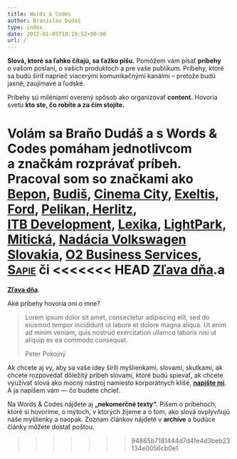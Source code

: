 ```yaml
---
title: Words & Codes
author: Branislav Dudáš
type: index
date: 2012-01-05T18:19:52+00:00
url: /
---
```

**Slová, ktoré sa ľahko čítajú, sa ťažko píšu.** Pomôžem vám písať **príbehy** o&nbsp;vašom poslaní, o&nbsp;vašich produktoch a pre vaše publikum. Príbehy, ktoré sa budú šíriť naprieč viacerými komunikačnými kanálmi – pretože budú jasné, zaujímavé a&nbsp;ľudské.

Príbehy sú miléniami overený spôsob ako organizovať **content.** Hovoria svetu **kto ste, čo robíte a&nbsp;za čím stojíte.**

Volám sa Braňo Dudáš a&nbsp;s&nbsp;**Words & Codes** pomáham jednotlivcom a&nbsp;značkám rozprávať príbeh. Pracoval som so značkami ako 
[**Bepon**](https://www.bepon.sk),
[**Budiš**](http://www.budis.sk/sk/),
[**Cinema&nbsp;City**](http://www.cinemacity.sk),
[**Exeltis**](http://www.exeltis.com/sk),
[**Ford**](http://www.fordcentrum.sk),
[**Pelikan, Herlitz**](https://ucimesapisat.sk),
[**ITB&nbsp;Development**](https://www.itb.sk),
[**Lexika**](https://www.lexika.sk),
[**LightPark**](http://www.lightpark.sk),
[**Mitická**](http://miticka.eu),
[**Nadácia Volkswagen Slovakia**](http://www.nadacia-volkswagen.sk),
[**O2&nbsp;Business Services**](http://www.o2bs.sk),
<a href="http://www.sapie.sk" style="font-variant:small-caps; font-weight:700;">Sapie</a>
či
<<<<<<< HEAD
[**Zľava&nbsp;dňa**](https://www.google.com).a
=======
[**Zľava&nbsp;dňa**](https://www.zlavadna.sk).

Aké príbehy hovoria oni o mne?

>Lorem ipsum dolor sit amet, consectetur adipiscing elit, sed do eiusmod tempor incididunt ut labore et dolore magna aliqua. Ut enim ad minim veniam, quis nostrud exercitation ullamco laboris nisi ut aliquip ex ea commodo consequat.
> <footer>Peter Pokojný</footer>

Ak chcete aj vy, aby sa vaše idey šírili myšlienkami, slovami, skutkami, ak chcete rozpovedať dôležitý príbeh slovami, ktoré budú spievať, ak chcete využívať slová ako mocný nástroj namiesto korporátnych klišé, [**napíšte mi**](/kontakt). A ja napíšem vám — čo budete chcieť.

Na Words & Codes nájdete aj **„nekomerčné texty“.** Píšem o príbehoch, ktoré si hovoríme, o mýtoch, v ktorých žijeme a o tom, ako slová ovplyvňujú naše myšlienky a naopak. Zoznam článkov nájdete v **archíve** a budúce články môžete dostať poštou.
>>>>>>> 94865b7181444d7d4fe4d3beb23134e0056cb0e1
